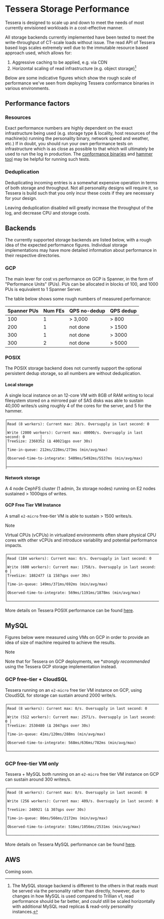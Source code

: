 # Tessera Storage Performance

Tessera is designed to scale up and down to meet the needs of most currently envisioned workloads in a cost-effective manner.

All storage backends currently implemented have been tested to meet the write-throughput of CT-scale loads without issue.
The read API of Tessera based logs scales extremely well due to the immutable resource based approach used, which allows for:
1. Aggressive caching to be applied, e.g. via CDN
2. Horizontal scaling of read infrastructure (e.g. object storage)[^1]

[^1]: The MySQL storage backend is different to the others in that reads must be served via the personality rather than directly,
      however, due to changes in how MySQL is used compared to Trillian v1, read performance should be far better, and _could_ still
      be scaled horizontally with additional MySQL read replicas & read-only personality instances.

Below are some indicative figures which show the rough scale of performance we've seen from deploying Tessera conformance
binaries in various environments.

## Performance factors

### Resources

Exact performance numbers are highly dependent on the exact infrastructure being used (e.g. storage type & locality, host resources
of the machine(s) running the personality binary, network speed and weather, etc.)  If in doubt, you should run your own performance
tests on infrastructure which is as close as possible to that which will ultimately be used to run the log in production.
The [conformance binaries](/cmd/conformance) and [hammer tool](/internal/hammer) may be helpful for running such tests.

### Deduplication

Deduplicating incoming entries is a somewhat expensive operation in terms of both storage and throughput.
Not all personality designs will require it, so Tessera is build such that you only incur these costs if they are necessary
for your design.

Leaving deduplication disabled will greatly increase the throughput of the log, and decrease CPU and storage costs.


## Backends

The currently supported storage backends are listed below, with a rough idea of the expected performance figures.
Individual storage implementations may have more detailed information about performance in their respective directories.

### GCP

The main lever for cost vs performance on GCP is Spanner, in the form of "Performance Units" (PUs).
PUs can be allocated in blocks of 100, and 1000 PUs is equivalent to 1 Spanner Server.

The table below shows some rough numbers of measured performance:

| Spanner PUs | Num FEs | QPS no-dedup | QPS dedup |
|-------------|---------|--------------|-----------|
| 100         | 1       | > 3,000      | > 800     |
| 200         | 1       | not done     | > 1500    |
| 300         | 1       | not done     | > 3000    |
| 300         | 2       | not done     | > 5000    |


### POSIX

The POSIX storage backend does not currently support the optional persistent dedup storage, so all numbers are without
deduplication.

#### Local storage

A single local instance on an 12-core VM with 8GB of RAM writing to local filesystem stored on a mirrored pair of SAS disks
was able to sustain 40,000 writes/s using roughly 4 of the cores for the server, and 5 for the hammer. 

```
┌───────────────────────────────────────────────────────────────────────────────┐
│Read (8 workers): Current max: 20/s. Oversupply in last second: 0              │
│Write (2000 workers): Current max: 40000/s. Oversupply in last second: 0       │
│TreeSize: 2360352 (Δ 40021qps over 30s)                                        │
│Time-in-queue: 212ms/228ms/273ms (min/avg/max)                                 │
│Observed-time-to-integrate: 5409ms/5492ms/5537ms (min/avg/max)                 │
├───────────────────────────────────────────────────────────────────────────────┤
```

#### Network storage

A 4 node CephFS cluster (1 admin, 3x storage nodes) running on E2 nodes sustained > 1000qps of writes.

#### GCP Free Tier VM Instance

A small `e2-micro` free-tier VM is able to sustain > 1500 writes/s.

> [!NOTE]
> Virtual CPUs (vCPUs) in virtualized environments often share physical CPU cores with other vCPUs and introduce variability
> and potential performance impacts.

```
┌───────────────────────────────────────────────────────────────────────┐
│Read (184 workers): Current max: 0/s. Oversupply in last second: 0     │
│Write (600 workers): Current max: 1758/s. Oversupply in last second: 0 │
│TreeSize: 1882477 (Δ 1587qps over 30s)                                 │
│Time-in-queue: 149ms/371ms/692ms (min/avg/max)                         │
│Observed-time-to-integrate: 569ms/1191ms/1878ms (min/avg/max)          │
└───────────────────────────────────────────────────────────────────────┘
```

More details on Tessera POSIX performance can be found [here](/storage/posix/PERFORMANCE.md).


## MySQL

Figures below were measured using VMs on GCP in order to provide an idea of size of machine required to
achieve the results.

> [!NOTE]
> Note that for Tessera on GCP deployments, we **strongly recommended* using the Tessera GCP storage implementation instead.


### GCP free-tier + CloudSQL

Tessera running on an `e2-micro` free tier VM instance on GCP, using CloudSQL for storage can sustain around 2000 write/s.

```
┌───────────────────────────────────────────────────────────────────────┐
│Read (8 workers): Current max: 0/s. Oversupply in last second: 0       │
│Write (512 workers): Current max: 2571/s. Oversupply in last second: 0 │
│TreeSize: 2530480 (Δ 2047qps over 30s)                                 │
│Time-in-queue: 41ms/120ms/288ms (min/avg/max)                          │
│Observed-time-to-integrate: 568ms/636ms/782ms (min/avg/max)            │
└───────────────────────────────────────────────────────────────────────┘
```

### GCP free-tier VM only

Tessera + MySQL both running on an `e2-micro` free tier VM instance on GCP can sustain around 300 writes/s.

```
┌──────────────────────────────────────────────────────────────────────┐
│Read (8 workers): Current max: 0/s. Oversupply in last second: 0      │
│Write (256 workers): Current max: 409/s. Oversupply in last second: 0 │
│TreeSize: 240921 (Δ 307qps over 30s)                                  │
│Time-in-queue: 86ms/566ms/2172ms (min/avg/max)                        │
│Observed-time-to-integrate: 516ms/1056ms/2531ms (min/avg/max)         │
└──────────────────────────────────────────────────────────────────────┘
```

More details on Tessera MySQL performance can be found [here](/storage/mysql/PERFORMANCE.md).


## AWS

Coming soon.
